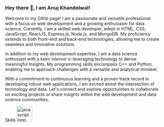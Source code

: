 ### Hey there 👋, I am Anuj Khandelwal!

Welcome to my Githb page! I am a passionate and versatile professional with a focus on web development and a growing enthusiasm for data science. Currently, I am a skilled web developer, adept in HTML, CSS, JavaScript, ReactJS, Express.js, Node.js, and MongoDB. My proficiency extends to both front-end and back-end technologies, allowing me to create seamless and innovative solutions.

In addition to my web development expertise, I am a data science enthusiast with a keen interest in leveraging technology to derive meaningful insights. My programming skills encompass C++ and Python, enabling me to approach challenges with a versatile and analytical mindset. 

With a commitment to continuous learning and a proven track record in developing robust web applications, I am excited about the intersection of technology and data. Let's connect and explore opportunities to collaborate on exciting projects or share insights within the web development and data science communities.

<i class="fa-duotone fa-laptop"></i>
Skills
<img alt="javascript logo" height="50" width="50"/>

<!--
**anuj31khandelwal/anuj31khandelwal** is a ✨ _special_ ✨ repository because its `README.md` (this file) appears on your GitHub profile.

Here are some ideas to get you started:

- 🔭 I’m currently working on ...
- 🌱 I’m currently learning ...
- 👯 I’m looking to collaborate on ...
- 🤔 I’m looking for help with ...
- 💬 Ask me about ...
- 📫 How to reach me: ...
- 😄 Pronouns: ...
- ⚡ Fun fact: ...
-->
